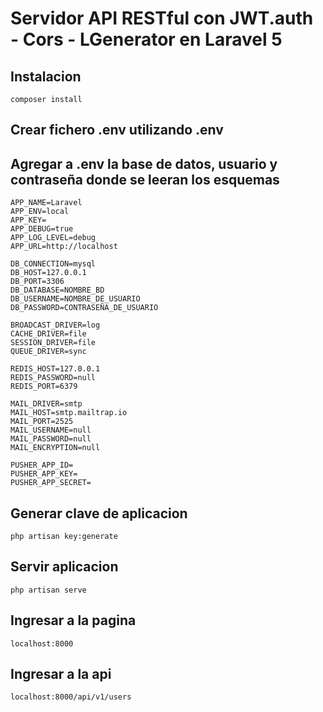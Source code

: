 # Servidor API RESTful con JWT.auth - Cors - LGenerator en Laravel 5

## Instalacion
```
composer install
```

## Crear fichero .env utilizando .env
## Agregar a .env la base de datos, usuario y contraseña donde se leeran los esquemas 
```
APP_NAME=Laravel
APP_ENV=local
APP_KEY=
APP_DEBUG=true
APP_LOG_LEVEL=debug
APP_URL=http://localhost

DB_CONNECTION=mysql
DB_HOST=127.0.0.1
DB_PORT=3306
DB_DATABASE=NOMBRE_BD
DB_USERNAME=NOMBRE_DE_USUARIO
DB_PASSWORD=CONTRASEÑA_DE_USUARIO

BROADCAST_DRIVER=log
CACHE_DRIVER=file
SESSION_DRIVER=file
QUEUE_DRIVER=sync

REDIS_HOST=127.0.0.1
REDIS_PASSWORD=null
REDIS_PORT=6379

MAIL_DRIVER=smtp
MAIL_HOST=smtp.mailtrap.io
MAIL_PORT=2525
MAIL_USERNAME=null
MAIL_PASSWORD=null
MAIL_ENCRYPTION=null

PUSHER_APP_ID=
PUSHER_APP_KEY=
PUSHER_APP_SECRET=
```
## Generar clave de aplicacion

```
php artisan key:generate
```

## Servir aplicacion

```
php artisan serve
```

## Ingresar a la pagina
```
localhost:8000
```


## Ingresar a la api
```
localhost:8000/api/v1/users
```
